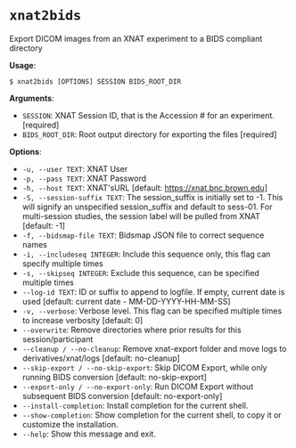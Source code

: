 # `xnat2bids`

Export DICOM images from an XNAT experiment to a BIDS compliant directory

**Usage**:

```console
$ xnat2bids [OPTIONS] SESSION BIDS_ROOT_DIR
```

**Arguments**:

* `SESSION`: XNAT Session ID, that is the Accession # for an experiment.  [required]
* `BIDS_ROOT_DIR`: Root output directory for exporting the files  [required]

**Options**:

* `-u, --user TEXT`: XNAT User
* `-p, --pass TEXT`: XNAT Password
* `-h, --host TEXT`: XNAT'sURL  [default: https://xnat.bnc.brown.edu]
* `-S, --session-suffix TEXT`: The session_suffix is initially set to -1.              This will signify an unspecified session_suffix and default to sess-01.              For multi-session studies, the session label will be pulled from XNAT  [default: -1]
* `-f, --bidsmap-file TEXT`: Bidsmap JSON file to correct sequence names
* `-i, --includeseq INTEGER`: Include this sequence only, this flag can specify multiple times
* `-s, --skipseq INTEGER`: Exclude this sequence, can be specified multiple times
* `--log-id TEXT`: ID or suffix to append to logfile. If empty, current date is used  [default: current date - MM-DD-YYYY-HH-MM-SS]
* `-v, --verbose`: Verbose level. This flag can be specified multiple times to increase verbosity  [default: 0]
* `--overwrite`: Remove directories where prior results for this session/participant
* `--cleanup / --no-cleanup`: Remove xnat-export folder and move logs to derivatives/xnat/logs  [default: no-cleanup]
* `--skip-export / --no-skip-export`: Skip DICOM Export, while only running BIDS conversion  [default: no-skip-export]
* `--export-only / --no-export-only`: Run DICOM Export without subsequent BIDS conversion  [default: no-export-only]
* `--install-completion`: Install completion for the current shell.
* `--show-completion`: Show completion for the current shell, to copy it or customize the installation.
* `--help`: Show this message and exit.
